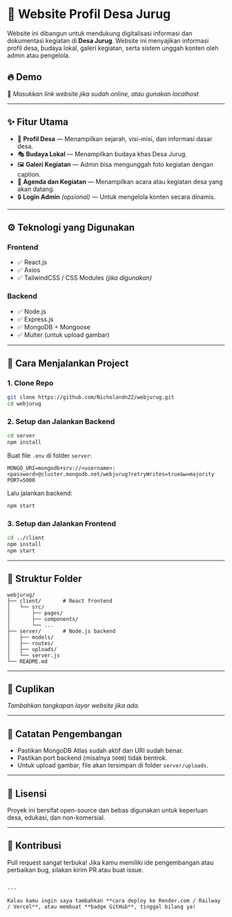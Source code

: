 # 🌾 Website Profil Desa Jurug

Website ini dibangun untuk mendukung digitalisasi informasi dan dokumentasi kegiatan di **Desa Jurug**. Website ini menyajikan informasi profil desa, budaya lokal, galeri kegiatan, serta sistem unggah konten oleh admin atau pengelola.

## 🔥 Demo
📍 *Masukkan link website jika sudah online, atau gunakan localhost*

---

## ✨ Fitur Utama

- 🏡 **Profil Desa** — Menampilkan sejarah, visi-misi, dan informasi dasar desa.
- 🎭 **Budaya Lokal** — Menampilkan budaya khas Desa Jurug.
- 🖼️ **Galeri Kegiatan** — Admin bisa mengunggah foto kegiatan dengan caption.
- 📅 **Agenda dan Kegiatan** — Menampilkan acara atau kegiatan desa yang akan datang.
- 🔒 **Login Admin** *(opsional)* — Untuk mengelola konten secara dinamis.

---

## ⚙️ Teknologi yang Digunakan

### Frontend
- ✅ React.js
- ✅ Axios
- ✅ TailwindCSS / CSS Modules *(jika digunakan)*

### Backend
- ✅ Node.js
- ✅ Express.js
- ✅ MongoDB + Mongoose
- ✅ Multer (untuk upload gambar)

---

## 🚀 Cara Menjalankan Project

### 1. Clone Repo

```bash
git clone https://github.com/Nicholandn22/webjurug.git
cd webjurug
````

### 2. Setup dan Jalankan Backend

```bash
cd server
npm install
```

Buat file `.env` di folder `server`:

```
MONGO_URI=mongodb+srv://<username>:<password>@cluster.mongodb.net/webjurug?retryWrites=true&w=majority
PORT=5000
```

Lalu jalankan backend:

```bash
npm start
```

### 3. Setup dan Jalankan Frontend

```bash
cd ../client
npm install
npm start
```

---

## 📁 Struktur Folder

```
webjurug/
├── client/       # React frontend
│   └── src/
│       ├── pages/
│       ├── components/
│       └── ...
├── server/       # Node.js backend
│   ├── models/
│   ├── routes/
│   ├── uploads/
│   └── server.js
└── README.md
```

---

## 📸 Cuplikan

*Tambahkan tangkapan layar website jika ada.*

---

## 📌 Catatan Pengembangan

* Pastikan MongoDB Atlas sudah aktif dan URI sudah benar.
* Pastikan port backend (misalnya `5000`) tidak bentrok.
* Untuk upload gambar, file akan tersimpan di folder `server/uploads`.

---

## 📝 Lisensi

Proyek ini bersifat open-source dan bebas digunakan untuk keperluan desa, edukasi, dan non-komersial.

---

## 🤝 Kontribusi

Pull request sangat terbuka! Jika kamu memiliki ide pengembangan atau perbaikan bug, silakan kirim PR atau buat issue.

```

---

Kalau kamu ingin saya tambahkan **cara deploy ke Render.com / Railway / Vercel**, atau membuat **badge GitHub**, tinggal bilang ya!
```
